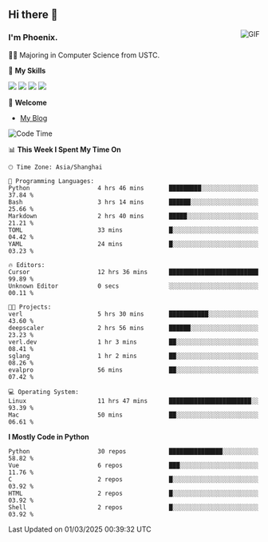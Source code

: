 ## Hi there 👋
<img align="right" alt="GIF" src="https://raw.githubusercontent.com/JoeyBling/JoeyBling/master/pic/pusheencode.gif" />

### I'm Phoenix.

👨‍🎓 Majoring in Computer Science from USTC.

🌟 **My Skills**

![](https://img.shields.io/badge/-Python-3e74a2?style=flat-square&logo=Python&logoColor=fff)
![](https://img.shields.io/badge/-C++-9f62a5?style=flat&logo=cplusplus&logoColor=white)
![](https://img.shields.io/badge/-Linux-185886?style=flat-square&logo=Linux&logoColor=fff)
![](https://img.shields.io/badge/-Rust-ff4136?style=flat-square&logo=Rust&logoColor=fff)

💬 **Welcome**

- [My Blog](https://ysy-phoenix.github.io/)

<!--START_SECTION:waka-->
![Code Time](http://img.shields.io/badge/Code%20Time-1%2C236%20hrs%2033%20mins-blue)

📊 **This Week I Spent My Time On** 

```text
🕑︎ Time Zone: Asia/Shanghai

💬 Programming Languages: 
Python                   4 hrs 46 mins       █████████░░░░░░░░░░░░░░░░   37.84 % 
Bash                     3 hrs 14 mins       ██████░░░░░░░░░░░░░░░░░░░   25.66 % 
Markdown                 2 hrs 40 mins       █████░░░░░░░░░░░░░░░░░░░░   21.21 % 
TOML                     33 mins             █░░░░░░░░░░░░░░░░░░░░░░░░   04.42 % 
YAML                     24 mins             █░░░░░░░░░░░░░░░░░░░░░░░░   03.23 % 

🔥 Editors: 
Cursor                   12 hrs 36 mins      █████████████████████████   99.89 % 
Unknown Editor           0 secs              ░░░░░░░░░░░░░░░░░░░░░░░░░   00.11 % 

🐱‍💻 Projects: 
verl                     5 hrs 30 mins       ███████████░░░░░░░░░░░░░░   43.60 % 
deepscaler               2 hrs 56 mins       ██████░░░░░░░░░░░░░░░░░░░   23.23 % 
verl.dev                 1 hr 3 mins         ██░░░░░░░░░░░░░░░░░░░░░░░   08.41 % 
sglang                   1 hr 2 mins         ██░░░░░░░░░░░░░░░░░░░░░░░   08.26 % 
evalpro                  56 mins             ██░░░░░░░░░░░░░░░░░░░░░░░   07.42 % 

💻 Operating System: 
Linux                    11 hrs 47 mins      ███████████████████████░░   93.39 % 
Mac                      50 mins             ██░░░░░░░░░░░░░░░░░░░░░░░   06.61 % 
```

**I Mostly Code in Python** 

```text
Python                   30 repos            ███████████████░░░░░░░░░░   58.82 % 
Vue                      6 repos             ███░░░░░░░░░░░░░░░░░░░░░░   11.76 % 
C                        2 repos             █░░░░░░░░░░░░░░░░░░░░░░░░   03.92 % 
HTML                     2 repos             █░░░░░░░░░░░░░░░░░░░░░░░░   03.92 % 
Shell                    2 repos             █░░░░░░░░░░░░░░░░░░░░░░░░   03.92 % 
```




 Last Updated on 01/03/2025 00:39:32 UTC
<!--END_SECTION:waka-->

<!--
**ysy-phoenix/ysy-phoenix** is a ✨ _special_ ✨ repository because its `README.md` (this file) appears on your GitHub profile.

Here are some ideas to get you started:

- 🔭 I’m currently working on ...
- 🌱 I’m currently learning ...
- 👯 I’m looking to collaborate on ...
- 🤔 I’m looking for help with ...
- 💬 Ask me about ...
- 📫 How to reach me: ...
- 😄 Pronouns: ...
- ⚡ Fun fact: ...
-->
